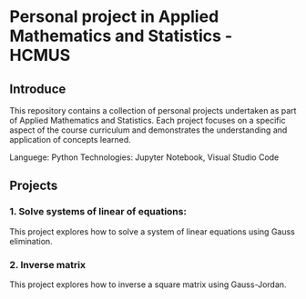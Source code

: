 # Personal project in Applied Mathematics and Statistics - HCMUS

## Introduce

This repository contains a collection of personal projects undertaken as part of Applied Mathematics and Statistics. Each project focuses on a specific aspect of the course curriculum and demonstrates the understanding and application of concepts learned.

Languege: Python
Technologies: Jupyter Notebook, Visual Studio Code

## Projects

### 1. Solve systems of linear of equations: 

This project explores how to solve a system of linear equations using Gauss elimination.

### 2. Inverse matrix

This project explores how to inverse a square matrix using Gauss-Jordan.
